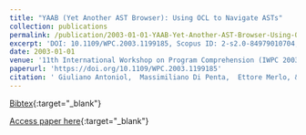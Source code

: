 ```yaml
---
title: "YAAB (Yet Another AST Browser): Using OCL to Navigate ASTs"
collection: publications
permalink: /publication/2003-01-01-YAAB-Yet-Another-AST-Browser-Using-OCL-to-Navigate-ASTs
excerpt: 'DOI: 10.1109/WPC.2003.1199185, Scopus ID: 2-s2.0-84979010704, Cited by: 14'
date: 2003-01-01
venue: '11th International Workshop on Program Comprehension (IWPC 2003), May 10-11, 2003, Portland, Oregon, USA'
paperurl: 'https://doi.org/10.1109/WPC.2003.1199185'
citation: ' Giuliano Antoniol,  Massimiliano Di Penta,  Ettore Merlo, &quot;YAAB (Yet Another AST Browser): Using OCL to Navigate ASTs.&quot; 11th International Workshop on Program Comprehension (IWPC 2003), May 10-11, 2003, Portland, Oregon, USA, 2003.'
---
```

[Bibtex](https://dblp.org/rec/bib/conf/iwpc/AntoniolPM03){:target="_blank"}

[Access paper here](https://doi.org/10.1109/WPC.2003.1199185){:target="_blank"}
